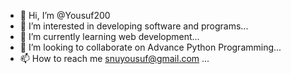 - 👋 Hi, I’m @Yousuf200
- 👀 I’m interested in developing software and programs...
- 🌱 I’m currently learning web development...
- 💞️ I’m looking to collaborate on Advance Python Programming...
- 📫 How to reach me snuyousuf@gmail.com ...

<!---
Yousuf200/Yousuf200 is a ✨ special ✨ repository because its `README.md` (this file) appears on your GitHub profile.
You can click the Preview link to take a look at your changes.
--->
